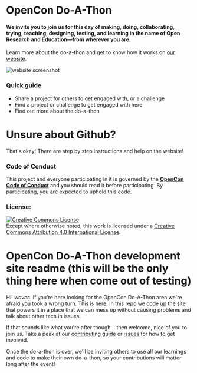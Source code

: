 # OpenCon Do-A-Thon
#### We invite you to join us for this day of making, doing, collaborating, trying, teaching, designing, testing, and learning in the name of Open Research and Education—from wherever you are.

Learn more about the do-a-thon and get to know how it works on [our website](https://sparcopen.github.io/doathon-dev/index.html).

![website screenshot](https://github.com/sparcopen/doathon-dev/blob/master/images/website-screenshot.png?raw=true)

### Quick guide

* Share a project for others to get engaged with, or a challenge
* Find a project or challenge to get engaged with here
* Find out more about the do-a-thon

# Unsure about Github?

That's okay! There are step by step instructions and help on the website!

### Code of Conduct
This project and everyone participating in it is governed by the [**OpenCon Code of Conduct**](http://www.opencon2017.org/code_of_conduct) and you should read it before participating. By participating, you are expected to uphold this code.

### License:
<a rel="license" href="http://creativecommons.org/licenses/by/4.0/"><img alt="Creative Commons License" style="border-width:0" src="https://i.creativecommons.org/l/by/4.0/80x15.png" /></a><br />Except where otherwise noted, this work is licensed under a <a rel="license" href="http://creativecommons.org/licenses/by/4.0/">Creative Commons Attribution 4.0 International License</a>.


# OpenCon Do-A-Thon development site readme (this will be the only thing here when come out of testing)

Hi! *waves*. If you're here looking for the OpenCon Do-A-Thon area we're afraid you took a wrong turn. This is [here](https://github.com/sparcopen/doathon). In this repo we code up the site that powers it in a place that we can mess up without causing problems and talk about other tech in issues.

If that sounds like what you're after though... then welcome, nice of you to join us. Take a peak at our [contributing guide](https://github.com/sparcopen/doathon-dev/blob/master/.github/contributing.md) or [issues](https://github.com/sparcopen/doathon-dev/issues) for how to get involved.

Once the do-a-thon is over, we'll be inviting others to use all our learnings and code to make their own do-a-thon, so your contributions will matter long after the event!
